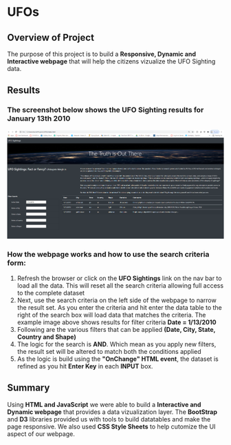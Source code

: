 # UFOs
## Overview of Project
The purpose of this project is to build a **Responsive, Dynamic and Interactive webpage** that will help the citizens vizualize the UFO Sighting data.
  
## Results
### The screenshot below shows the UFO Sighting results for January 13th 2010

<img src="/static/images/UFOSightings.png" width="750" /> </td>


### How the webpage works and how to use the search criteria form:
1.  Refresh the browser or click on the **UFO Sightings** link on the nav bar to load all the data. This will reset all the search criteria allowing full access to the complete dataset
2.  Next, use the search criteria on the left side of the webpage to narrow the result set. As you enter the criteria and hit enter the data table to the right of the search box will load data that matches the criteria. The example image above shows results for filter criteria **Date = 1/13/2010**
3.  Following are the various filters that can be applied **(Date, City, State, Country and Shape)** 
4.  The logic for the search is **AND**. Which mean as you apply new filters, the result set will be altered to match both the conditions applied
5.  As the logic is build using the **"OnChange" HTML event**, the dataset is refined as you hit **Enter Key** in each **INPUT** box.

## Summary

Using **HTML and JavaScript** we were able to build a **Interactive and Dynamic webpage** that provides a data vizualization layer. The **BootStrap** and **D3** libraries provided us with tools to build datatables and make the page responsive. We also used **CSS Style Sheets** to help cutomize the UI aspect of our webpage. 

 
